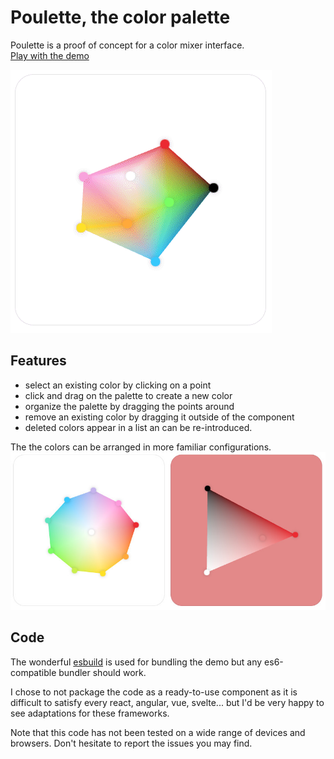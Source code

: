 # Poulette, the color palette

Poulette is a proof of concept for a color mixer interface.  
[Play with the demo](https://www.grgrdvrt.com/poulette-demo)

![demo](images/demo.gif)


## Features
- select an existing color by clicking on a point
- click and drag on the palette to create a new color
- organize the palette by dragging the points around 
- remove an existing color by dragging it outside of the component
- deleted colors appear in a list an can be re-introduced.

The the colors can be arranged in more familiar configurations. 
![palettes configurations](images/palette_configurations.jpg)

## Code
The wonderful [esbuild](https://esbuild.github.io/) is used for bundling the demo but any es6-compatible bundler should work.  

I chose to not package the code as a ready-to-use component as it is difficult to satisfy every react, angular, vue, svelte... but I'd be very happy to see adaptations for these frameworks.  

Note that this code has not been tested on a wide range of devices and browsers. Don't hesitate to report the issues you may find.

